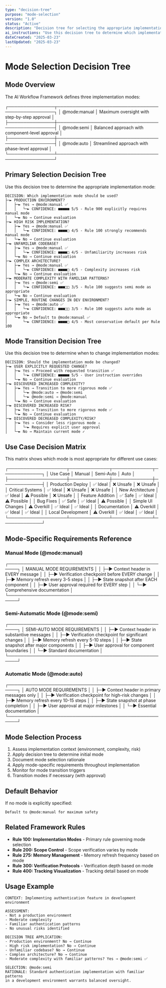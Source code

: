 ```yaml
---
type: "decision-tree"
purpose: "mode-selection"
version: "1.0"
status: "Active"
description: "Decision tree for selecting the appropriate implementation mode"
ai_instructions: "Use this decision tree to determine which implementation mode is most appropriate based on context"
dateCreated: "2025-03-23"
lastUpdated: "2025-03-23"
---
```


# Mode Selection Decision Tree

## Mode Overview

The AI Workflow Framework defines three implementation modes:

┌───────────────┬─────────────────────────────────────────────────┐
│ @mode:manual  │ Maximum oversight with step-by-step approval    │
├───────────────┼─────────────────────────────────────────────────┤
│ @mode:semi    │ Balanced approach with component-level approval │
├───────────────┼─────────────────────────────────────────────────┤
│ @mode:auto    │ Streamlined approach with phase-level approval  │
└───────────────┴─────────────────────────────────────────────────┘

## Primary Selection Decision Tree

Use this decision tree to determine the appropriate implementation mode:

```
DECISION: Which implementation mode should be used?
├─► PRODUCTION ENVIRONMENT?
│   ├─► Yes → @mode:manual ✅
│   │   └─► CONFIDENCE: ■■■■■ 5/5 - Rule 900 explicitly requires manual mode
│   └─► No → Continue evaluation
├─► HIGH RISK IMPLEMENTATION?
│   ├─► Yes → @mode:manual ✅
│   │   └─► CONFIDENCE: ■■■■□ 4/5 - Rule 100 strongly recommends manual mode
│   └─► No → Continue evaluation
├─► UNFAMILIAR CODEBASE?
│   ├─► Yes → @mode:manual ✅
│   │   └─► CONFIDENCE: ■■■■□ 4/5 - Unfamiliarity increases risk
│   └─► No → Continue evaluation
├─► COMPLEX ARCHITECTURE?
│   ├─► Yes → @mode:manual ✅
│   │   └─► CONFIDENCE: ■■■■□ 4/5 - Complexity increases risk
│   └─► No → Continue evaluation
├─► MODERATE COMPLEXITY WITH FAMILIAR PATTERNS?
│   ├─► Yes → @mode:semi ✅
│   │   └─► CONFIDENCE: ■■■□□ 3/5 - Rule 100 suggests semi mode as appropriate
│   └─► No → Continue evaluation
├─► SIMPLE, ROUTINE CHANGES IN DEV ENVIRONMENT?
│   ├─► Yes → @mode:auto ✅
│   │   └─► CONFIDENCE: ■■■□□ 3/5 - Rule 100 suggests auto mode as appropriate
│   └─► No → Default to @mode:manual ✅
│       └─► CONFIDENCE: ■■■■□ 4/5 - Most conservative default per Rule 100
```

## Mode Transition Decision Tree

Use this decision tree to determine when to change implementation modes:

```
DECISION: Should the implementation mode be changed?
├─► USER EXPLICITLY REQUESTED CHANGE?
│   ├─► Yes → Proceed with requested transition ✅
│   │   └─► CONFIDENCE: ■■■■■ 5/5 - User instruction overrides
│   └─► No → Continue evaluation
├─► DISCOVERED INCREASED COMPLEXITY?
│   ├─► Yes → Transition to more rigorous mode ✅
│   │   └─► @mode:auto → @mode:semi
│   │   └─► @mode:semi → @mode:manual
│   └─► No → Continue evaluation
├─► DISCOVERED INCREASED RISK?
│   ├─► Yes → Transition to more rigorous mode ✅
│   └─► No → Continue evaluation
├─► DISCOVERED DECREASED COMPLEXITY/RISK?
│   ├─► Yes → Consider less rigorous mode ⚠️
│   │   └─► Requires explicit user approval
│   └─► No → Maintain current mode ✓
```

## Use Case Decision Matrix

This matrix shows which mode is most appropriate for different use cases:

┌───────────────────┬─────────────┬─────────────┬─────────────┐
│ Use Case          │ Manual      │ Semi-Auto   │ Auto        │
├───────────────────┼─────────────┼─────────────┼─────────────┤
│ Production Deploy │ ✅ Ideal    │ ❌ Unsafe   │ ❌ Unsafe   │
│ Critical Systems  │ ✅ Ideal    │ ❌ Unsafe   │ ❌ Unsafe   │
│ New Architecture  │ ✅ Ideal    │ ⚠️ Possible │ ❌ Unsafe   │
│ Feature Addition  │ ✅ Safe     │ ✅ Ideal    │ ⚠️ Possible │
│ Bug Fixes         │ ✅ Safe     │ ✅ Ideal    │ ⚠️ Possible │
│ Simple UI Changes │ ⚠️ Overkill │ ✅ Ideal    │ ✅ Ideal    │
│ Documentation     │ ⚠️ Overkill │ ✅ Ideal    │ ✅ Ideal    │
│ Local Development │ ⚠️ Overkill │ ✅ Ideal    │ ✅ Ideal    │
└───────────────────┴─────────────┴─────────────┴─────────────┘

## Mode-Specific Requirements Reference

### Manual Mode (@mode:manual)

┌─────────────────────────────────────────────────────┐
│ MANUAL MODE REQUIREMENTS                            │
│ ├─► Context header in EVERY message                │
│ ├─► Verification checkpoint before EVERY change    │
│ ├─► Memory refresh every 3-5 steps                 │
│ ├─► State snapshot after EACH component            │
│ ├─► User approval required for EVERY step          │
│ └─► Comprehensive documentation                    │
└─────────────────────────────────────────────────────┘

### Semi-Automatic Mode (@mode:semi)

┌─────────────────────────────────────────────────────┐
│ SEMI-AUTO MODE REQUIREMENTS                         │
│ ├─► Context header in substantive messages         │
│ ├─► Verification checkpoint for significant changes │
│ ├─► Memory refresh every 5-10 steps                │
│ ├─► State snapshot after major components          │
│ ├─► User approval for component boundaries         │
│ └─► Standard documentation                         │
└─────────────────────────────────────────────────────┘

### Automatic Mode (@mode:auto)

┌─────────────────────────────────────────────────────┐
│ AUTO MODE REQUIREMENTS                              │
│ ├─► Context header in primary messages only        │
│ ├─► Verification checkpoint for high-risk changes  │
│ ├─► Memory refresh every 10-15 steps               │
│ ├─► State snapshot at phase completion             │
│ ├─► User approval at major milestones              │
│ └─► Essential documentation                        │
└─────────────────────────────────────────────────────┘

## Mode Selection Process

1. Assess implementation context (environment, complexity, risk)
2. Apply decision tree to determine initial mode
3. Document mode selection rationale
4. Apply mode-specific requirements throughout implementation
5. Monitor for mode transition triggers
6. Transition modes if necessary (with approval)

## Default Behavior

If no mode is explicitly specified:

```
Default to @mode:manual for maximum safety
```

## Related Framework Rules

- **Rule 100: Implementation Modes** - Primary rule governing mode selection
- **Rule 200: Scope Control** - Scope verification varies by mode
- **Rule 275: Memory Management** - Memory refresh frequency based on mode
- **Rule 300: Verification Protocols** - Verification depth based on mode
- **Rule 400: Tracking Visualization** - Tracking detail based on mode

## Usage Example

```
CONTEXT: Implementing authentication feature in development environment

ASSESSMENT:
- Not a production environment
- Moderate complexity
- Familiar authentication patterns
- No unusual risks identified

DECISION TREE APPLICATION:
- Production environment? No → Continue
- High risk implementation? No → Continue
- Unfamiliar codebase? No → Continue
- Complex architecture? No → Continue
- Moderate complexity with familiar patterns? Yes → @mode:semi ✅

SELECTION: @mode:semi
RATIONALE: Standard authentication implementation with familiar patterns
in a development environment warrants balanced oversight. 